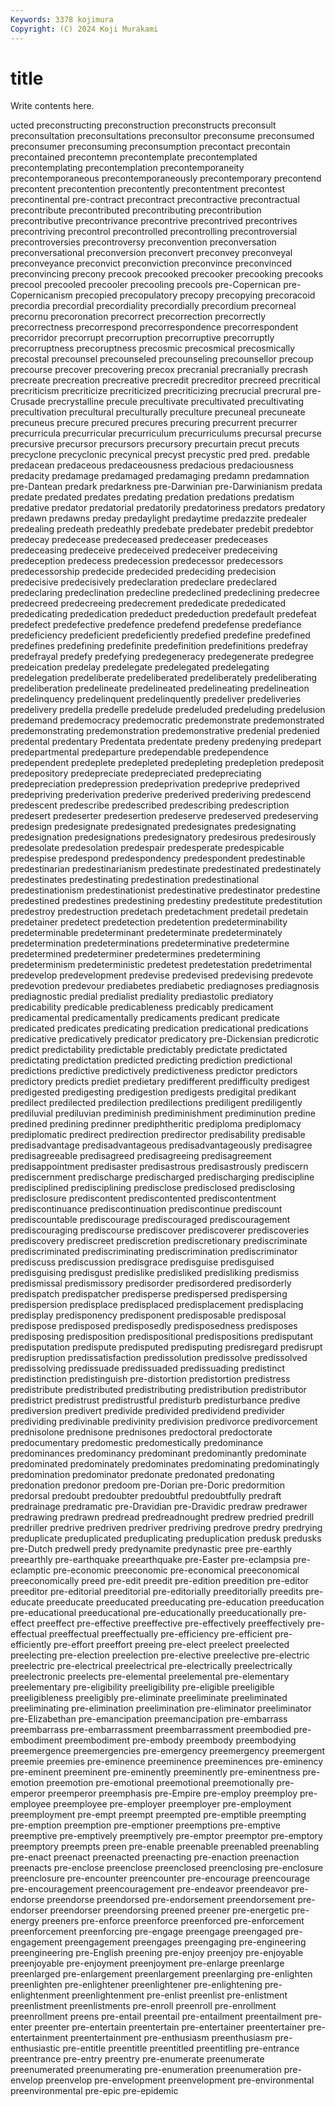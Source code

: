 ```yaml
---
Keywords: 3378 kojimura
Copyright: (C) 2024 Koji Murakami
---
```


# title

Write contents here.



ucted preconstructing preconstruction preconstructs preconsult preconsultation preconsultations preconsultor preconsume preconsumed
preconsumer preconsuming preconsumption precontact precontain precontained precontemn precontemplate precontemplated precontemplating
precontemplation precontemporaneity precontemporaneous precontemporaneously precontemporary precontend precontent precontention precontently precontentment
precontest precontinental pre-contract precontract precontractive precontractual precontribute precontributed precontributing precontribution
precontributive precontrivance precontrive precontrived precontrives precontriving precontrol precontrolled precontrolling precontroversial
precontroversies precontroversy preconvention preconversation preconversational preconversion preconvert preconvey preconveyal preconveyance
preconvict preconviction preconvince preconvinced preconvincing precony precook precooked precooker precooking
precooks precool precooled precooler precooling precools pre-Copernican pre-Copernicanism precopied precopulatory
precopy precopying precoracoid precordia precordial precordiality precordially precordium precorneal precornu
precoronation precorrect precorrection precorrectly precorrectness precorrespond precorrespondence precorrespondent precorridor precorrupt
precorruption precorruptive precorruptly precorruptness precoruptness precosmic precosmical precosmically precostal precounsel
precounseled precounseling precounsellor precoup precourse precover precovering precox precranial precranially
precrash precreate precreation precreative precredit precreditor precreed precritical precriticism precriticize
precriticized precriticizing precrucial precrural pre-Crusade precrystalline precule precultivate precultivated precultivating
precultivation precultural preculturally preculture precuneal precuneate precuneus precure precured precures
precuring precurrent precurrer precurricula precurricular precurriculum precurriculums precursal precurse precursive
precursor precursors precursory precurtain precut precuts precyclone precyclonic precynical precyst
precystic pred pred. predable predacean predaceous predaceousness predacious predaciousness predacity
predamage predamaged predamaging predamn predamnation pre-Dantean predark predarkness pre-Darwinian pre-Darwinianism
predata predate predated predates predating predation predations predatism predative predator
predatorial predatorily predatoriness predators predatory predawn predawns preday predaylight predaytime
predazzite predealer predealing predeath predeathly predebate predebater predebit predebtor predecay
predecease predeceased predeceaser predeceases predeceasing predeceive predeceived predeceiver predeceiving predeception
predecess predecession predecessor predecessors predecessorship predecide predecided predeciding predecision predecisive
predecisively predeclaration predeclare predeclared predeclaring predeclination predecline predeclined predeclining predecree
predecreed predecreeing predecrement prededicate prededicated prededicating prededication prededuct prededuction predefault
predefeat predefect predefective predefence predefend predefense predefiance predeficiency predeficient predeficiently
predefied predefine predefined predefines predefining predefinite predefinition predefinitions predefray predefrayal
predefy predefying predegeneracy predegenerate predegree predeication predelay predelegate predelegated predelegating
predelegation predeliberate predeliberated predeliberately predeliberating predeliberation predelineate predelineated predelineating predelineation
predelinquency predelinquent predelinquently predeliver predeliveries predelivery predella predelle predelude predeluded
predeluding predelusion predemand predemocracy predemocratic predemonstrate predemonstrated predemonstrating predemonstration predemonstrative
predenial predenied predental predentary Predentata predentate predeny predenying predepart predepartmental
predeparture predependable predependence predependent predeplete predepleted predepleting predepletion predeposit predepository
predepreciate predepreciated predepreciating predepreciation predepression predeprivation predeprive predeprived predepriving prederivation
prederive prederived prederiving predescend predescent predescribe predescribed predescribing predescription predesert
predeserter predesertion predeserve predeserved predeserving predesign predesignate predesignated predesignates predesignating
predesignation predesignations predesignatory predesirous predesirously predesolate predesolation predespair predesperate predespicable
predespise predespond predespondency predespondent predestinable predestinarian predestinarianism predestinate predestinated predestinately
predestinates predestinating predestination predestinational predestinationism predestinationist predestinative predestinator predestine predestined
predestines predestining predestiny predestitute predestitution predestroy predestruction predetach predetachment predetail
predetain predetainer predetect predetection predetention predeterminability predeterminable predeterminant predeterminate predeterminately
predetermination predeterminations predeterminative predetermine predetermined predeterminer predetermines predetermining predeterminism predeterministic
predetest predetestation predetrimental predevelop predevelopment predevise predevised predevising predevote predevotion
predevour prediabetes prediabetic prediagnoses prediagnosis prediagnostic predial predialist prediality prediastolic
prediatory predicability predicable predicableness predicably predicament predicamental predicamentally predicaments predicant
predicate predicated predicates predicating predication predicational predications predicative predicatively predicator
predicatory pre-Dickensian predicrotic predict predictability predictable predictably predictate predictated predictating
predictation predicted predicting prediction predictional predictions predictive predictively predictiveness predictor
predictors predictory predicts prediet predietary predifferent predifficulty predigest predigested predigesting
predigestion predigests predigital predikant predilect predilected predilection predilections prediligent prediligently
prediluvial prediluvian prediminish prediminishment prediminution predine predined predining predinner prediphtheritic
prediploma prediplomacy prediplomatic predirect predirection predirector predisability predisable predisadvantage predisadvantageous
predisadvantageously predisagree predisagreeable predisagreed predisagreeing predisagreement predisappointment predisaster predisastrous predisastrously
prediscern prediscernment predischarge predischarged predischarging prediscipline predisciplined predisciplining predisclose predisclosed
predisclosing predisclosure prediscontent prediscontented prediscontentment prediscontinuance prediscontinuation prediscontinue prediscount prediscountable
prediscourage prediscouraged prediscouragement prediscouraging prediscourse prediscover prediscoverer prediscoveries prediscovery prediscreet
prediscretion prediscretionary prediscriminate prediscriminated prediscriminating prediscrimination prediscriminator prediscuss prediscussion predisgrace
predisguise predisguised predisguising predisgust predislike predisliked predisliking predismiss predismissal predismissory
predisorder predisordered predisorderly predispatch predispatcher predisperse predispersed predispersing predispersion predisplace
predisplaced predisplacement predisplacing predisplay predisponency predisponent predisposable predisposal predispose predisposed
predisposedly predisposedness predisposes predisposing predisposition predispositional predispositions predisputant predisputation predispute
predisputed predisputing predisregard predisrupt predisruption predissatisfaction predissolution predissolve predissolved predissolving
predissuade predissuaded predissuading predistinct predistinction predistinguish pre-distortion predistortion predistress predistribute
predistributed predistributing predistribution predistributor predistrict predistrust predistrustful predisturb predisturbance predive
prediversion predivert predivide predivided predividend predivider predividing predivinable predivinity predivision
predivorce predivorcement prednisolone prednisone prednisones predoctoral predoctorate predocumentary predomestic predomestically
predominance predominances predominancy predominant predominantly predominate predominated predominately predominates predominating
predominatingly predomination predominator predonate predonated predonating predonation predonor predoom pre-Dorian
pre-Doric predormition predorsal predoubt predoubter predoubtful predoubtfully predraft predrainage predramatic
pre-Dravidian pre-Dravidic predraw predrawer predrawing predrawn predread predreadnought predrew predried
predrill predriller predrive predriven predriver predriving predrove predry predrying preduplicate
preduplicated preduplicating preduplication predusk predusks pre-Dutch predwell predy predynamite predynastic
pree pre-earthly preearthly pre-earthquake preearthquake pre-Easter pre-eclampsia pre-eclamptic pre-economic preeconomic
pre-economical preeconomical preeconomically preed pre-edit preedit pre-edition preedition pre-editor preeditor
pre-editorial preeditorial pre-editorially preeditorially preedits pre-educate preeducate preeducated preeducating pre-education
preeducation pre-educational preeducational pre-educationally preeducationally pre-effect preeffect pre-effective preeffective pre-effectively
preeffectively pre-effectual preeffectual preeffectually pre-efficiency pre-efficient pre-efficiently pre-effort preeffort preeing
pre-elect preelect preelected preelecting pre-election preelection pre-elective preelective pre-electric preelectric
pre-electrical preelectrical pre-electrically preelectrically preelectronic preelects pre-elemental preelemental pre-elementary preelementary
pre-eligibility preeligibility pre-eligible preeligible preeligibleness preeligibly pre-eliminate preeliminate preeliminated preeliminating
pre-elimination preelimination pre-eliminator preeliminator pre-Elizabethan pre-emancipation preemancipation pre-embarrass preembarrass pre-embarrassment
preembarrassment preembodied pre-embodiment preembodiment pre-embody preembody preembodying preemergence preemergencies pre-emergency
preemergency preemergent preemie preemies pre-eminence preeminence preeminences pre-eminency pre-eminent preeminent
pre-eminently preeminently pre-eminentness pre-emotion preemotion pre-emotional preemotional preemotionally pre-emperor preemperor
preemphasis pre-Empire pre-employ preemploy pre-employee preemployee pre-employer preemployer pre-employment preemployment
pre-empt preempt preempted pre-emptible preempting pre-emption preemption pre-emptioner preemptions pre-emptive
preemptive pre-emptively preemptively pre-emptor preemptor pre-emptory preemptory preempts preen pre-enable
preenable preenabled preenabling pre-enact preenact preenacted preenacting pre-enaction preenaction preenacts
pre-enclose preenclose preenclosed preenclosing pre-enclosure preenclosure pre-encounter preencounter pre-encourage preencourage
pre-encouragement preencouragement pre-endeavor preendeavor pre-endorse preendorse preendorsed pre-endorsement preendorsement pre-endorser
preendorser preendorsing preened preener pre-energetic pre-energy preeners pre-enforce preenforce preenforced
pre-enforcement preenforcement preenforcing pre-engage preengage preengaged pre-engagement preengagement preengages preengaging
pre-engineering preengineering pre-English preening pre-enjoy preenjoy pre-enjoyable preenjoyable pre-enjoyment preenjoyment
pre-enlarge preenlarge preenlarged pre-enlargement preenlargement preenlarging pre-enlighten preenlighten pre-enlightener preenlightener
pre-enlightening pre-enlightenment preenlightenment pre-enlist preenlist pre-enlistment preenlistment preenlistments pre-enroll preenroll
pre-enrollment preenrollment preens pre-entail preentail pre-entailment preentailment pre-enter preenter pre-entertain
preentertain pre-entertainer preentertainer pre-entertainment preentertainment pre-enthusiasm preenthusiasm pre-enthusiastic pre-entitle preentitle
preentitled preentitling pre-entrance preentrance pre-entry preentry pre-enumerate preenumerate preenumerated preenumerating
pre-enumeration preenumeration pre-envelop preenvelop pre-envelopment preenvelopment pre-environmental preenvironmental pre-epic pre-epidemic
